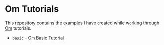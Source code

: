 # Om Tutorials

This repository contains the examples I have created while working through
[Om](https://github.com/omcljs/om/) tutorials.

* `basic` - [Om Basic Tutorial](https://github.com/omcljs/om/wiki/Basic-Tutorial)